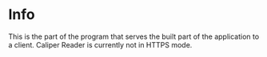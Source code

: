 # Info

This is the part of the program that serves the built part of the application to a client.
Caliper Reader is currently not in HTTPS mode.